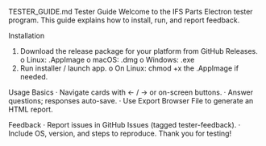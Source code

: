 TESTER_GUIDE.md
Tester Guide
Welcome to the IFS Parts Electron tester program. This guide explains how to install, run, and report feedback.

Installation
1.	Download the release package for your platform from GitHub Releases.
o	Linux: .AppImage
o	macOS: .dmg
o	Windows: .exe
2.	Run installer / launch app.
o	On Linux: chmod +x the .AppImage if needed.

Usage Basics
·	Navigate cards with ← / → or on-screen buttons.
·	Answer questions; responses auto-save.
·	Use Export Browser File to generate an HTML report.

Feedback
·	Report issues in GitHub Issues (tagged tester-feedback).
·	Include OS, version, and steps to reproduce.
Thank you for testing!
